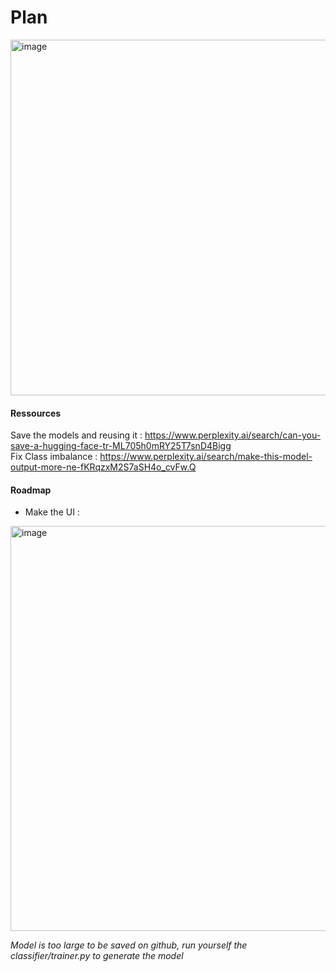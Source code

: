 # Plan
<img width="569" alt="image" src="https://github.com/user-attachments/assets/4840636d-1a45-4385-bde6-13d041779275">


#### Ressources

Save the models and reusing it : https://www.perplexity.ai/search/can-you-save-a-hugging-face-tr-ML705h0mRY25T7snD4Bigg <br>
Fix Class imbalance : https://www.perplexity.ai/search/make-this-model-output-more-ne-fKRqzxM2S7aSH4o_cvFw.Q <br>

#### Roadmap
- Make the UI :
<img width="648" alt="image" src="https://github.com/user-attachments/assets/afcf6050-fd1e-44b3-9d0d-fdf52ea0f5a9">

_Model is too large to be saved on github, run yourself the classifier/trainer.py to generate the model_
